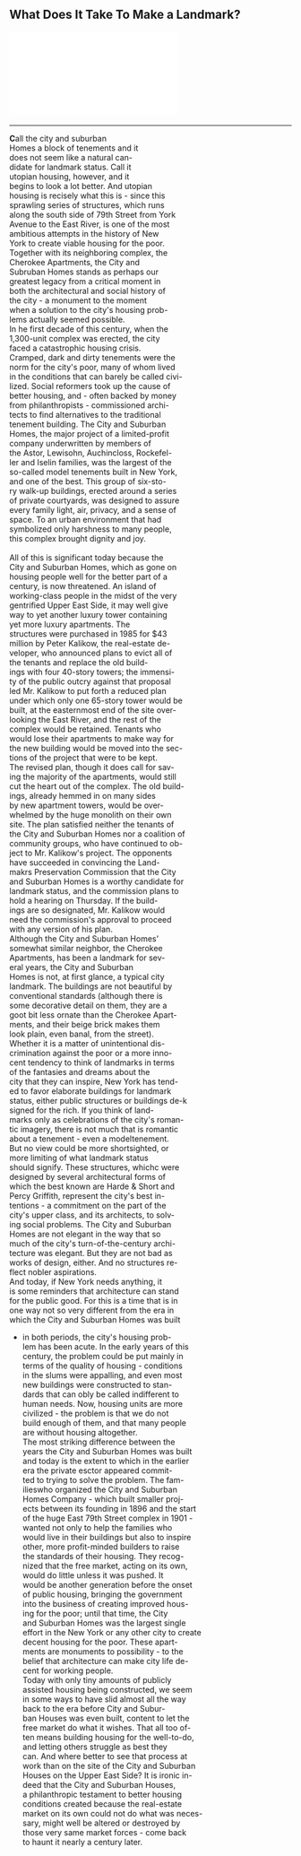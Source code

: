    What Does It Take To Make a Landmark?
   ---
![Landmark](../images/Landmark.pdf)

---
**C**all the city and suburban <br/>
Homes a block of tenements and it<br/>
does not seem like a natural can-<br/>
didate for landmark status. Call it <br/>
utopian housing, however, and it <br/>
begins to look a lot better. And utopian<br/>
housing is recisely what this is - since this <br/>
sprawling series of structures, which runs <br/>
along the south side of 79th Street from York <br/>
Avenue to the East River, is one of the most <br/>
ambitious attempts in the history of New<br/>
York to create viable housing for the poor. <br/>
Together with its neighboring complex, the <br/>
Cherokee Apartments, the City and <br/>
Subruban Homes stands as perhaps our<br/>
greatest legacy from a critical moment in <br/>
both the architectural and social history of <br/>
the city - a monument to the moment <br/>
when a solution to the city's housing prob-<br/>
lems actually seemed possible. <br/>
   In he first decade of this century, when the <br/>
1,300-unit complex was erected, the city <br/>
faced a catastrophic housing crisis. <br/>
Cramped, dark and dirty tenements were the <br/>
norm for the city's poor, many of whom lived <br/>
in the conditions that can barely be called civi-<br/>
lized. Social reformers took up the cause of <br/>
better housing, and - often backed by money <br/>
from philanthropists - commissioned archi-<br/>
tects to find alternatives to the traditional <br/>
tenement building. The City and Suburban<br/>
Homes, the major project of a limited-profit<br/>
company underwritten by members of <br/>
the Astor, Lewisohn, Auchincloss, Rockefel-<br/>
ler and Iselin families, was the largest of the <br/>
so-called model tenements built in New York, <br/>
and one of the best. This group of six-sto-<br/>
ry walk-up buildings, erected around a series<br/>
of private courtyards, was designed to assure<br/>
every family light, air, privacy, and a sense of <br/>
space. To an urban environment that had <br/>
symbolized only harshness to many people, <br/>
this complex brought dignity and joy. <br/>
<br/>
   All of this is significant today because the <br/>
City and Suburban Homes, which as gone on <br/>
housing people well for the better part of a <br/>
century, is now threatened. An island of <br/>
working-class people in the midst of the very <br/>
gentrified Upper East Side, it may well give <br/>
way to yet another luxury tower containing <br/>
yet more luxury apartments. The <br/>
structures were purchased in 1985 for $43<br/>
million by Peter Kalikow, the real-estate de-<br/>
veloper, who announced plans to evict all of <br/>
the tenants and replace the old build-<br/>
ings with four 40-story towers; the immensi-<br/>
ty of the public outcry against that proposal<br/>
led Mr. Kalikow to put forth a reduced plan<br/>
under which only one 65-story tower would be <br/>
built, at the easternmost end of the site over-<br/>
looking the East River, and the rest of the <br/>
complex would be retained. Tenants who<br/>
would lose their apartments to make way for<br/>
the new building would be moved into the sec-<br/>
tions of the project that were to be kept.<br/>
   The revised plan, though it does call for sav-<br/>
ing the majority of the apartments, would still<br/>
cut the heart out of the complex. The old build-<br/>
ings, already hemmed in on many sides<br/>
by new apartment towers, would be over-<br/>
whelmed by the huge monolith on their own<br/>
site. The plan satisfied neither the tenants of <br/>
the City and Suburban Homes nor a coalition of<br/>
community groups, who have continued to ob-<br/>
ject to Mr. Kalikow's project. The opponents<br/>
have succeeded in convincing the Land-<br/>
makrs Preservation Commission that the City<br/>
and Suburban Homes is a worthy candidate for <br/>
landmark status, and the commission plans to <br/>
hold a hearing on Thursday. If the build-<br/>
ings are so designated, Mr. Kalikow would <br/>
need the commission's approval to proceed<br/>
with any version of his plan. <br/>
   Although the City and Suburban Homes'<br/>
somewhat similar neighbor, the Cherokee <br/>
Apartments, has been a landmark for sev-<br/>
eral years, the City and Suburban <br/>
Homes is not, at first glance, a typical city<br/>
landmark. The buildings are not beautiful by<br/>
conventional standards (although there is<br/>
some decorative detail on them, they are a <br/>
goot bit less ornate than the Cherokee Apart-<br/>
ments, and their beige brick makes them<br/>
look plain, even banal, from the street).<br/>
Whether it is a matter of unintentional dis-<br/>
crimination against the poor or a more inno-<br/>
cent tendency to think of landmarks in terms<br/>
of the fantasies and dreams about the<br/>
city that they can inspire, New York has tend-<br/>
ed to favor elaborate buildings for landmark<br/>
status, either public structures or buildings de-k<br/>
signed for the rich. If you think of land-<br/>
marks only as celebrations of the city's roman-<br/>
tic imagery, there is not much that is romantic<br/>
about a tenement - even a modeltenement.<br/>
   But no view could be more shortsighted, or <br/>
more limiting of what landmark status<br/>
should signify. These structures, whichc were <br/>
designed by several architectural forms of <br/>
which the best known are Harde & Short and <br/>
Percy Griffith, represent the city's best in-<br/>
tentions - a commitment on the part of the <br/>
city's upper class, and its architects, to solv-<br/>
ing social problems. The City and Suburban <br/>
Homes are not elegant in the way that so <br/>
much of the city's turn-of-the-century archi-<br/>
tecture was elegant. But they are not bad as <br/>
works of design, either. And no structures re-<br/>
flect nobler aspirations.<br/>
   And today, if New York needs anything, it <br/>
is some reminders that architecture can stand <br/>
for the public good. For this is a time that is in <br/>
one way not so very different from the era in <br/>
which the City and Suburban Homes was built <br/>
- in both periods, the city's housing prob-<br/>
lem has been acute. In the early years of this <br/>
century, the problem could be put mainly in <br/>
terms of the quality of housing - conditions <br/>
in the slums were appalling, and even most <br/>
new buildings were constructed to stan-<br/>
dards that can obly be called indifferent to <br/>
human needs. Now, housing units are more <br/>
civilized - the problem is that we do not <br/>
build enough of them, and that many people <br/>
are without housing altogether. <br/>
   The most striking difference between the <br/>
years the City and Suburban Homes was built <br/>
and today is the extent to which in the earlier <br/>
era the private esctor appeared commit-<br/>
ted to trying to solve the problem. The fam-<br/>
ilieswho organized the City and Suburban<br/>
Homes Company - which built smaller proj-<br/>
ects between its founding in 1896 and the start <br/>
of the huge East 79th Street complex in 1901 - <br/>
wanted not only to help the families who <br/>
would live in their buildings but also to inspire<br/>
other, more profit-minded builders to raise <br/>
the standards of their housing. They recog-<br/>
nized that the free market, acting on its own, <br/>
would do little unless it was pushed. It <br/>
would be another generation before the onset <br/>
of public housing, bringing the government <br/>
into the business of creating improved hous-<br/>
ing for the poor; until that time, the City<br/>
and Suburban Homes was the largest single <br/>
effort in the New York or any other city to create <br/>
decent housing for the poor. These apart-<br/>
ments are monuments to possibility - to the <br/>
belief that architecture can make city life de-<br/>
cent for working people.<br/>
   Today with only tiny amounts of publicly <br/>
assisted housing being constructed, we seem <br/>
in some ways to have slid almost all the way <br/>
back to the era before City and Subur- <br/>
ban Houses was even built, content to let the <br/>
free market do what it wishes. That all too of- <br/>
ten means building housing for the well-to-do, <br/>
and letting others struggle as best they <br/>
can. And where better to see that process at <br/>
work than on the site of the City and Suburban <br/>
Houses on the Upper East Side? It is ironic in-<br/>
deed that the City and Suburban Houses, <br/>
a philanthropic testament to better housing <br/>
conditions created because the real-estate <br/>
market on its own could not do what was neces-<br/>
sary, might well be altered or destroyed by <br/>
those very same market forces - come back <br/>
to haunt it nearly a century later. 



   
   
